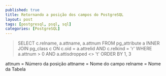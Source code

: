 ```yaml
---
published: true
title: Retornando a posição dos campos do PostgreSQL
layout: post
tags: [postgresql, psql, sql]
categories: [PostgreSQL]
---
```

> SELECT c.relname,
       a.attname,
       a.attnum
FROM pg_attribute a
INNER JOIN pg_class c ON c.oid = a.attrelid
AND c.relkind = 'r'
WHERE a.attnum > 0
  AND a.attisdropped <> 't'
ORDER BY 1,
         3

attnum = Número da posição
attname = Nome do campo
relname = Nome da Tabela